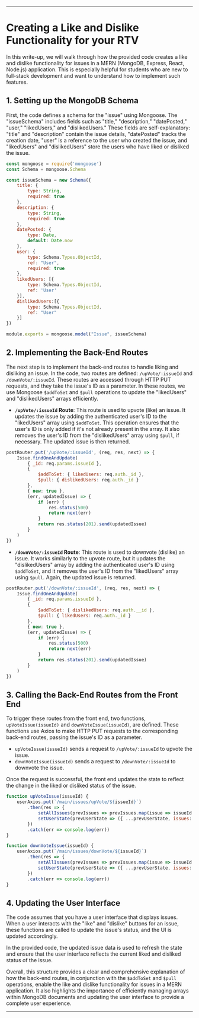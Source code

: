 ---

# **Creating a Like and Dislike Functionality for your RTV**

In this write-up, we will walk through how the provided code creates a like and dislike functionality for issues in a MERN (MongoDB, Express, React, Node.js) application. This is especially helpful for students who are new to full-stack development and want to understand how to implement such features.

## **1. Setting up the MongoDB Schema**

First, the code defines a schema for the "issue" using Mongoose. The "issueSchema" includes fields such as "title," "description," "datePosted," "user," "likedUsers," and "dislikedUsers." These fields are self-explanatory: "title" and "description" contain the issue details, "datePosted" tracks the creation date, "user" is a reference to the user who created the issue, and "likedUsers" and "dislikedUsers" store the users who have liked or disliked the issue.

```jsx
const mongoose = require('mongoose')
const Schema = mongoose.Schema

const issueSchema = new Schema({
    title: {
        type: String,
        required: true
    },
    description: {
        type: String,
        required: true
    },
    datePosted: {
        type: Date,
        default: Date.now
    },
    user: {
        type: Schema.Types.ObjectId,
        ref: "User",
        required: true
    },
    likedUsers: [{
        type: Schema.Types.ObjectId,
        ref: 'User'
    }],
    dislikedUsers:[{
        type: Schema.Types.ObjectId,
        ref: "User"
    }]
})

module.exports = mongoose.model("Issue", issueSchema)

```

## **2. Implementing the Back-End Routes**

The next step is to implement the back-end routes to handle liking and disliking an issue. In the code, two routes are defined: `/upVote/:issueId` and `/downVote/:issueId`. These routes are accessed through HTTP PUT requests, and they take the issue's ID as a parameter. In these routes, we use Mongoose `$addToSet` and `$pull` operations to update the "likedUsers" and "dislikedUsers" arrays efficiently.

- **`/upVote/:issueId` Route**: This route is used to upvote (like) an issue. It updates the issue by adding the authenticated user's ID to the "likedUsers" array using `$addToSet`. This operation ensures that the user's ID is only added if it's not already present in the array. It also removes the user's ID from the "dislikedUsers" array using `$pull`, if necessary. The updated issue is then returned.

```jsx
postRouter.put('/upVote/:issueId', (req, res, next) => {
    Issue.findOneAndUpdate(
        { _id: req.params.issueId },
        {
            $addToSet: { likedUsers: req.auth._id },
            $pull: { dislikedUsers: req.auth._id }
        },
        { new: true },
        (err, updatedIssue) => {
            if (err) {
                res.status(500)
                return next(err)
            }
            return res.status(201).send(updatedIssue)
        }
    )
})

```

- **`/downVote/:issueId` Route**: This route is used to downvote (dislike) an issue. It works similarly to the upvote route, but it updates the "dislikedUsers" array by adding the authenticated user's ID using `$addToSet`, and it removes the user's ID from the "likedUsers" array using `$pull`. Again, the updated issue is returned.

```jsx
postRouter.put('/downVote/:issueId', (req, res, next) => {
    Issue.findOneAndUpdate(
        { _id: req.params.issueId },
        {
            $addToSet: { dislikedUsers: req.auth.__id },
            $pull: { likedUsers: req.auth._id }
        },
        { new: true },
        (err, updatedIssue) => {
            if (err) {
                res.status(500)
                return next(err)
            }
            return res.status(201).send(updatedIssue)
        }
    )
})

```

## **3. Calling the Back-End Routes from the Front End**

To trigger these routes from the front end, two functions, `upVoteIssue(issueId)` and `downVoteIssue(issueId)`, are defined. These functions use Axios to make HTTP PUT requests to the corresponding back-end routes, passing the issue's ID as a parameter.

- `upVoteIssue(issueId)` sends a request to `/upVote/:issueId` to upvote the issue.
- `downVoteIssue(issueId)` sends a request to `/downVote/:issueId` to downvote the issue.

Once the request is successful, the front end updates the state to reflect the change in the liked or disliked status of the issue.

```jsx
function upVoteIssue(issueId) {
    userAxios.put(`/main/issues/upVote/${issueId}`)
        .then(res => {
            setAllIssues(prevIssues => prevIssues.map(issue => issueId !== issue._id ? issue : res.data))
            setUserState(prevUserState => ({ ...prevUserState, issues: prevUserState.issues.map(issue => issueId !== issue._id ? issue : res.data) }))
        })
        .catch(err => console.log(err))
}

function downVoteIssue(issueId) {
    userAxios.put(`/main/issues/downVote/${issueId}`)
        .then(res => {
            setAllIssues(prevIssues => prevIssues.map(issue => issueId !== issue._id ?  issue : res.data))
            setUserState(prevUserState => ({ ...prevUserState, issues: prevUserState.issues.map(issue => issueId !== issue._id ? issue : res.data) }))
        })
        .catch(err => console.log(err))
}

```

## **4. Updating the User Interface**

The code assumes that you have a user interface that displays issues. When a user interacts with the "like" and "dislike" buttons for an issue, these functions are called to update the issue's status, and the UI is updated accordingly.

In the provided code, the updated issue data is used to refresh the state and ensure that the user interface reflects the current liked and disliked status of the issue.

Overall, this structure provides a clear and comprehensive explanation of how the back-end routes, in conjunction with the `$addToSet` and `$pull` operations, enable the like and dislike functionality for issues in a MERN application. It also highlights the importance of efficiently managing arrays within MongoDB documents and updating the user interface to provide a complete user experience.

---